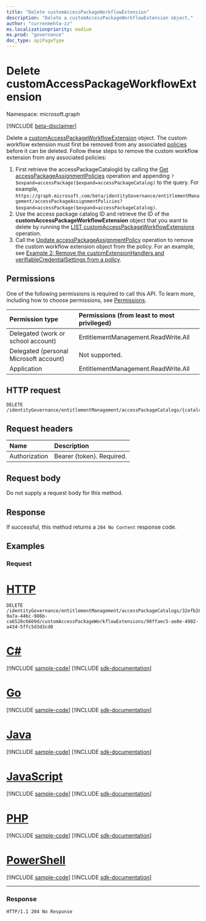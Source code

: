 ```yaml
---
title: "Delete customAccessPackageWorkflowExtension"
description: "Delete a customAccessPackageWorkflowExtension object."
author: "currenmehta-zz"
ms.localizationpriority: medium
ms.prod: "governance"
doc_type: apiPageType
---
```


# Delete customAccessPackageWorkflowExtension
Namespace: microsoft.graph

[!INCLUDE [beta-disclaimer](../../includes/beta-disclaimer.md)]

Delete a [customAccessPackageWorkflowExtension](../resources/customaccesspackageworkflowextension.md) object. The custom workflow extension must first be removed from any associated [policies](../resources/accesspackageassignmentpolicy.md) before it can be deleted. Follow these steps to remove the custom workflow extension from any associated policies:
1. First retrieve the accessPackageCatalogId by calling the [Get accessPackageAssignmentPolicies](accesspackageassignmentpolicy-get.md) operation and appending `?$expand=accessPackage($expand=accessPackageCatalog)` to the query. For example, `https://graph.microsoft.com/beta/identityGovernance/entitlementManagement/accessPackageAssignmentPolicies?$expand=accessPackage($expand=accessPackageCatalog)`.
2. Use the access package catalog ID and retrieve the ID of the **customAccessPackageWorkflowExtension** object that you want to delete by running the [LIST customAccessPackageWorkflowExtensions](accesspackagecatalog-list-customaccesspackageworkflowextensions.md) operation.
3. Call the [Update accessPackageAssignmentPolicy](accesspackageassignmentpolicy-update.md) operation to remove the custom workflow extension object from the policy. For an example, see [Example 2: Remove the customExtensionHandlers and verifiableCredentialSettings from a policy](accesspackageassignmentpolicy-update.md#example-2-remove-the-customextensionhandlers-and-verifiablecredentialsettings-from-a-policy).

## Permissions
One of the following permissions is required to call this API. To learn more, including how to choose permissions, see [Permissions](/graph/permissions-reference).

|Permission type|Permissions (from least to most privileged)|
|:---|:---|
|Delegated (work or school account)|EntitlementManagement.ReadWrite.All|
|Delegated (personal Microsoft account)|Not supported.|
|Application|EntitlementManagement.ReadWrite.All|

## HTTP request

<!-- {
  "blockType": "ignored"
}
-->
``` http
DELETE /identityGovernance/entitlementManagement/accessPackageCatalogs/{catalogId}/customAccessPackageWorkflowExtensions/{customAccessPackageWorkflowExtensionId}
```

## Request headers
|Name|Description|
|:---|:---|
|Authorization|Bearer {token}. Required.|

## Request body
Do not supply a request body for this method.

## Response

If successful, this method returns a `204 No Content` response code.

## Examples

### Request

# [HTTP](#tab/http)
<!-- {
  "blockType": "request",
  "name": "delete_customaccesspackageworkflowextension"
}
-->
``` http
DELETE /identityGovernance/entitlementManagement/accessPackageCatalogs/32efb28c-9a7a-446c-986b-ca6528c6669d/customAccessPackageWorkflowExtensions/98ffaec5-ae8e-4902-a434-5ffc5d3d3cd0
```

# [C#](#tab/csharp)
[!INCLUDE [sample-code](../includes/snippets/csharp/delete-customaccesspackageworkflowextension-csharp-snippets.md)]
[!INCLUDE [sdk-documentation](../includes/snippets/snippets-sdk-documentation-link.md)]

# [Go](#tab/go)
[!INCLUDE [sample-code](../includes/snippets/go/delete-customaccesspackageworkflowextension-go-snippets.md)]
[!INCLUDE [sdk-documentation](../includes/snippets/snippets-sdk-documentation-link.md)]

# [Java](#tab/java)
[!INCLUDE [sample-code](../includes/snippets/java/delete-customaccesspackageworkflowextension-java-snippets.md)]
[!INCLUDE [sdk-documentation](../includes/snippets/snippets-sdk-documentation-link.md)]

# [JavaScript](#tab/javascript)
[!INCLUDE [sample-code](../includes/snippets/javascript/delete-customaccesspackageworkflowextension-javascript-snippets.md)]
[!INCLUDE [sdk-documentation](../includes/snippets/snippets-sdk-documentation-link.md)]

# [PHP](#tab/php)
[!INCLUDE [sample-code](../includes/snippets/php/delete-customaccesspackageworkflowextension-php-snippets.md)]
[!INCLUDE [sdk-documentation](../includes/snippets/snippets-sdk-documentation-link.md)]

# [PowerShell](#tab/powershell)
[!INCLUDE [sample-code](../includes/snippets/powershell/delete-customaccesspackageworkflowextension-powershell-snippets.md)]
[!INCLUDE [sdk-documentation](../includes/snippets/snippets-sdk-documentation-link.md)]

---

### Response
<!-- {
  "blockType": "response",
  "truncated": true
}
-->
``` http
HTTP/1.1 204 No Response
```
